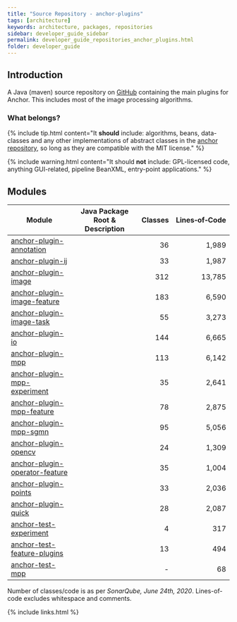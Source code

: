 ```yaml
---
title: "Source Repository - anchor-plugins"
tags: [architecture]
keywords: architecture, packages, repositories
sidebar: developer_guide_sidebar
permalink: developer_guide_repositories_anchor_plugins.html
folder: developer_guide
---
```


## Introduction

A Java (maven) source repository on [GitHub](https://github.com/anchoranalysis/anchor-plugins) containing the main plugins for Anchor. This includes most of the image processing algorithms.

### What belongs?

{% include tip.html content="It **should** include: algorithms, beans, data-classes and any other implementations of abstract classes in the [anchor repository](/developer_guide_repositories_anchor.html), so long as they are compatible with the MIT license." %}

{% include warning.html content="It should **not** include: GPL-licensed code, anything GUI-related, pipeline BeanXML, entry-point applications." %}

## Modules

| Module | Java Package Root &amp; Description  | Classes | Lines&#x2011;of&#x2011;Code |
|------------|------------------|-------------:|-------------:|
| [anchor-plugin-annotation](https://github.com/anchoranalysis/anchor-plugins/tree/master/anchor-plugin-annotation) | | 36 | 1,989 |
| [anchor-plugin-ij](https://github.com/anchoranalysis/anchor-plugins/tree/master/anchor-plugin-ij) | | 33 | 1,987 |
| [anchor-plugin-image](https://github.com/anchoranalysis/anchor-plugins/tree/master/anchor-plugin-image) | | 312 | 13,785 |
| [anchor-plugin-image-feature](https://github.com/anchoranalysis/anchor-plugins/tree/master/anchor-plugin-image-feature) | | 183 | 6,590 |
| [anchor-plugin-image-task](https://github.com/anchoranalysis/anchor-plugins/tree/master/anchor-plugin-image-task) | | 55 | 3,273 |
| [anchor-plugin-io](https://github.com/anchoranalysis/anchor-plugins/tree/master/anchor-plugin-io) | | 144 | 6,665 |
| [anchor-plugin-mpp](https://github.com/anchoranalysis/anchor-plugins/tree/master/anchor-plugin-mpp) | | 113 | 6,142 |
| [anchor-plugin-mpp-experiment](https://github.com/anchoranalysis/anchor-plugins/tree/master/anchor-plugin-mpp-experiment) | | 35 | 2,641 |
| [anchor-plugin-mpp-feature](https://github.com/anchoranalysis/anchor-plugins/tree/master/anchor-plugin-mpp-feature) | | 78 | 2,875 |
| [anchor-plugin-mpp-sgmn](https://github.com/anchoranalysis/anchor-plugins/tree/master/anchor-plugin-mpp-sgmn) | | 95 | 5,056 |
| [anchor-plugin-opencv](https://github.com/anchoranalysis/anchor-plugins/tree/master/anchor-plugin-opencv) | | 24 | 1,309 |
| [anchor-plugin-operator-feature](https://github.com/anchoranalysis/anchor-plugins/tree/master/anchor-plugin-operator-feature) | | 35 | 1,004 |
| [anchor-plugin-points](https://github.com/anchoranalysis/anchor-plugins/tree/master/anchor-plugin-points) | | 33 | 2,036 |
| [anchor-plugin-quick](https://github.com/anchoranalysis/anchor-plugins/tree/master/anchor-plugin-quick) | | 28 | 2,087 |
| [anchor-test-experiment](https://github.com/anchoranalysis/anchor-plugins/tree/master/anchor-test-experiment) | | 4 | 317 |
| [anchor-test-feature-plugins](https://github.com/anchoranalysis/anchor-plugins/tree/master/anchor-test-feature-plugins) | | 13 | 494 |
| [anchor-test-mpp](https://github.com/anchoranalysis/anchor-plugins/tree/master/anchor-test-mpp) | | - | 68 |

Number of classes/code is as per *SonarQube, June 24th, 2020*. Lines-of-code excludes whitespace and comments.

{% include links.html %}
